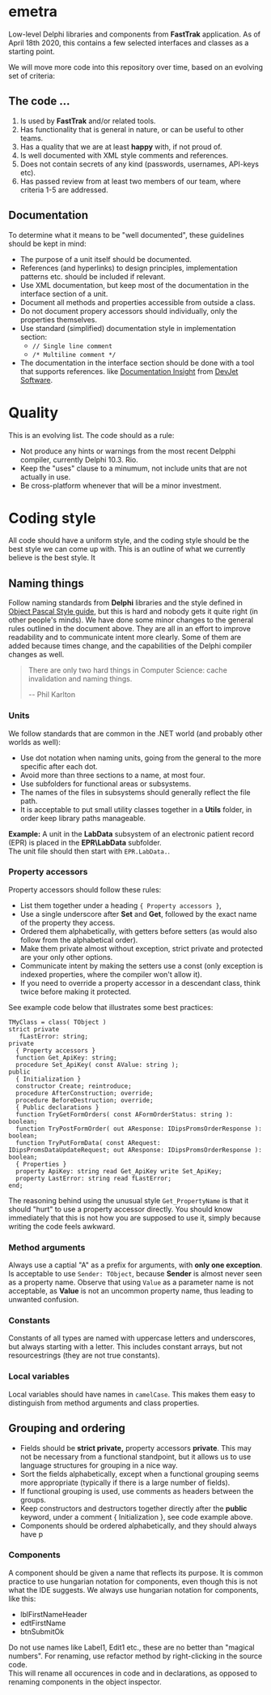 # emetra
Low-level Delphi libraries and components from **FastTrak** application.  As of April 18th 2020, this contains a few selected interfaces and classes as a starting point. 

We will move more code into this repository over time, based on an evolving set of criteria:

## The code ...

1. Is used by **FastTrak** and/or related tools.
2. Has functionality that is general in nature, or can be useful to other teams.
3. Has a quality that we are at least **happy** with, if not proud of.
4. Is well documented with XML style comments and references.
5. Does not contain secrets of any kind (passwords, usernames, API-keys etc).
6. Has passed review from at least two members of our team, where criteria 1-5 are addressed.

## Documentation

To determine what it means to be "well documented", these guidelines should be kept in mind:

* The purpose of a unit itself should be documented.
* References (and hyperlinks) to design principles, implementation patterns etc. should be included if relevant.
* Use XML documentation, but keep most of the documentation in the interface section of a unit.
* Document all methods and properties accessible from outside a class.
* Do not document propery accessors should individually, only the properties themselves.
* Use standard (simplified) documentation style in implementation section: 
	* `// Single line comment` 
	* `/* Multiline comment */`
* The documentation in the interface section should be done with a tool that supports references. 
like [Documentation Insight](http://www.devjetsoftware.com/products/documentation-insight/ "Documentation Insight") 
from [DevJet Software](http://www.devjetsoftware.com/ "DevJet software").

# Quality

This is an evolving list.  The code should as a rule:

* Not produce any hints or warnings from the most recent Delpphi compiler, currently Delphi 10.3. Rio.
* Keep the "uses" clause to a minumum, not include units that are not actually in use.
* Be cross-platform whenever that will be a minor investment.

# Coding style

All code should have a uniform style, and the coding style should be the best style we can come up with.
This is an outline of what we currently believe is the best style.  It 

## Naming things

Follow naming standards from **Delphi** libraries and the style defined in 
[Object Pascal Style guide](http://edn.embarcadero.com/print/10280 "Object Pascal Style Guide"), 
but this is hard and nobody gets it quite right (in other people's minds).  We have done some minor changes to the general 
rules outlined in the document above.  They are all in an effort to improve readability and to communicate intent more clearly.
Some of them are added because times change, and the capabilities of the Delphi compiler changes as well.

> There are only two hard things in Computer Science: cache invalidation and naming things.
> 
> -- Phil Karlton

### Units 

We follow standards that are common in the .NET world (and probably other worlds as well):

* Use dot notation when naming units, going from the general to the more specific after each dot.
* Avoid more than three sections to a name, at most four.  
* Use subfolders for functional areas or subsystems.  
* The names of the files in subsystems should generally reflect the file path.
* It is acceptable to put small utility classes together in a **Utils** folder, in order keep library paths manageable.
  
**Example:** A unit in the **LabData** subsystem of an electronic patient record (EPR) is placed in the **EPR\LabData** subfolder.  
The unit file should then start with `EPR.LabData.`.  


### Property accessors

Property accessors should follow these rules:

* List them together under a heading `{ Property accessors }`, 
* Use a single underscore after **Set** and **Get**, followed by the exact name of the property they access.
* Ordered them alphabetically, with getters before setters (as would also follow from the alphabetical order).
* Make them private almost without exception, strict private and protected are your only other options.
* Communicate intent by making the setters use a const (only exception is indexed properties, where the compiler won't allow it).  
* If you need to override a property accessor in a descendant class, think twice before making it protected.

See example code below that illustrates some best practices:

    TMyClass = class( TObject )
	strict private
       fLastError: string;
    private
      { Property accessors }
      function Get_ApiKey: string;
      procedure Set_ApiKey( const AValue: string );
    public
	  { Initialization }
      constructor Create; reintroduce;
      procedure AfterConstruction; override;
      procedure BeforeDestruction; override;
      { Public declarations }
      function TryGetFormOrders( const AFormOrderStatus: string ): boolean;
      function TryPostFormOrder( out AResponse: IDipsPromsOrderResponse ): boolean;
      function TryPutFormData( const ARequest: IDipsPromsDataUpdateRequest; out AResponse: IDipsPromsOrderResponse ): boolean;
      { Properties }
      property ApiKey: string read Get_ApiKey write Set_ApiKey;
      property LastError: string read fLastError;
    end;

The reasoning behind using the unusual style `Get_PropertyName` is that it should "hurt" to use a property accessor directly. 
You should know immediately that this is not how you are supposed to use it, simply because writing the code feels awkward.
 
### Method arguments

Always use a captial "A" as a prefix for arguments, with **only one exception**. Is acceptable to use `Sender: TObject`, because **Sender** is almost never seen as a property name.
Observe that using `Value` as a parameter name is not acceptable, as **Value** is not an uncommon property name, thus leading to unwanted confusion.

### Constants

Constants of all types are named with uppercase letters and underscores, but always starting with a letter. 
This includes constant arrays, but not resourcestrings (they are not true constants).

### Local variables

Local variables should have names in `camelCase`.  This makes them easy to distinguish from method arguments and class properties.  

## Grouping and ordering

* Fields should be **strict private,** property accessors **private**.  This may not be necessary from a functional standpoint, but it allows us to
use language structures for grouping in a nice way.  
* Sort the fields alphabetically, except when a functional grouping seems more appropriate (typically if there is a large number of fields).  
* If functional grouping is used, use comments as headers between the groups.
* Keep constructors and destructors together directly after the **public** keyword, under a comment { Initialization }, see code example above.
* Components should be ordered alphabetically, and they should always have p  

### Components

A component should be given a name that reflects its purpose.  It is common practice to use hungarian notation for components, even though
this is not what the IDE suggests.  We always use hungarian notation for components, like this:

* lblFirstNameHeader
* edtFirstName
* btnSubmitOk
  
Do not use names like Label1, Edit1 etc., these are no better than "magical numbers".  For renaming, use refactor method by right-clicking in the source code.  
This will rename all occurences in code and in declarations, as opposed to renaming components in the object inspector.
